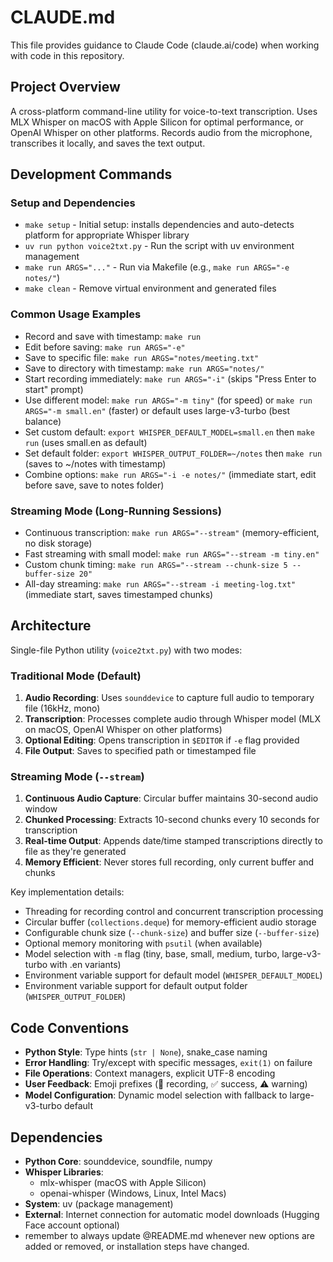 # CLAUDE.md

This file provides guidance to Claude Code (claude.ai/code) when working with code in this repository.

## Project Overview

A cross-platform command-line utility for voice-to-text transcription. Uses MLX Whisper on macOS with Apple Silicon for optimal performance, or OpenAI Whisper on other platforms. Records audio from the microphone, transcribes it locally, and saves the text output.

## Development Commands

### Setup and Dependencies
- `make setup` - Initial setup: installs dependencies and auto-detects platform for appropriate Whisper library
- `uv run python voice2txt.py` - Run the script with uv environment management
- `make run ARGS="..."` - Run via Makefile (e.g., `make run ARGS="-e notes/"`)
- `make clean` - Remove virtual environment and generated files

### Common Usage Examples
- Record and save with timestamp: `make run`
- Edit before saving: `make run ARGS="-e"`
- Save to specific file: `make run ARGS="notes/meeting.txt"`
- Save to directory with timestamp: `make run ARGS="notes/"`
- Start recording immediately: `make run ARGS="-i"` (skips "Press Enter to start" prompt)
- Use different model: `make run ARGS="-m tiny"` (for speed) or `make run ARGS="-m small.en"` (faster) or default uses large-v3-turbo (best balance)
- Set custom default: `export WHISPER_DEFAULT_MODEL=small.en` then `make run` (uses small.en as default)
- Set default folder: `export WHISPER_OUTPUT_FOLDER=~/notes` then `make run` (saves to ~/notes with timestamp)
- Combine options: `make run ARGS="-i -e notes/"` (immediate start, edit before save, save to notes folder)

### Streaming Mode (Long-Running Sessions)
- Continuous transcription: `make run ARGS="--stream"` (memory-efficient, no disk storage)
- Fast streaming with small model: `make run ARGS="--stream -m tiny.en"`
- Custom chunk timing: `make run ARGS="--stream --chunk-size 5 --buffer-size 20"`
- All-day streaming: `make run ARGS="--stream -i meeting-log.txt"` (immediate start, saves timestamped chunks)

## Architecture

Single-file Python utility (`voice2txt.py`) with two modes:

### Traditional Mode (Default)
1. **Audio Recording**: Uses `sounddevice` to capture full audio to temporary file (16kHz, mono)
2. **Transcription**: Processes complete audio through Whisper model (MLX on macOS, OpenAI Whisper on other platforms)
3. **Optional Editing**: Opens transcription in `$EDITOR` if `-e` flag provided
4. **File Output**: Saves to specified path or timestamped file

### Streaming Mode (`--stream`)
1. **Continuous Audio Capture**: Circular buffer maintains 30-second audio window
2. **Chunked Processing**: Extracts 10-second chunks every 10 seconds for transcription
3. **Real-time Output**: Appends date/time stamped transcriptions directly to file as they're generated
4. **Memory Efficient**: Never stores full recording, only current buffer and chunks

Key implementation details:
- Threading for recording control and concurrent transcription processing
- Circular buffer (`collections.deque`) for memory-efficient audio storage
- Configurable chunk size (`--chunk-size`) and buffer size (`--buffer-size`)
- Optional memory monitoring with `psutil` (when available)
- Model selection with `-m` flag (tiny, base, small, medium, turbo, large-v3-turbo with .en variants)
- Environment variable support for default model (`WHISPER_DEFAULT_MODEL`)
- Environment variable support for default output folder (`WHISPER_OUTPUT_FOLDER`)

## Code Conventions

- **Python Style**: Type hints (`str | None`), snake_case naming
- **Error Handling**: Try/except with specific messages, `exit(1)` on failure
- **File Operations**: Context managers, explicit UTF-8 encoding
- **User Feedback**: Emoji prefixes (🔴 recording, ✅ success, ⚠️ warning)
- **Model Configuration**: Dynamic model selection with fallback to large-v3-turbo default

## Dependencies

- **Python Core**: sounddevice, soundfile, numpy
- **Whisper Libraries**: 
  - mlx-whisper (macOS with Apple Silicon)
  - openai-whisper (Windows, Linux, Intel Macs)
- **System**: uv (package management)
- **External**: Internet connection for automatic model downloads (Hugging Face account optional)
- remember to always update @README.md whenever new options are added or removed, or installation steps have changed.